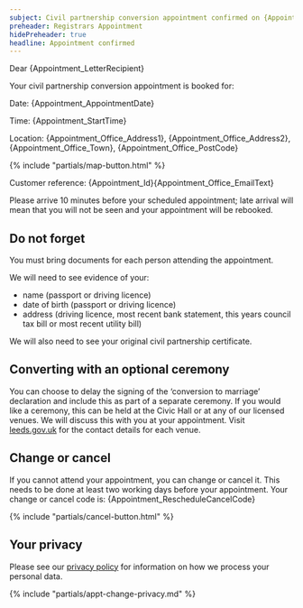```yaml
---
subject: Civil partnership conversion appointment confirmed on {Appointment_AppointmentDate} at {Appointment_StartTime}
preheader: Registrars Appointment 
hidePreheader: true
headline: Appointment confirmed
---
```


Dear {Appointment_LetterRecipient}

Your civil partnership conversion appointment is booked for:  

Date: {Appointment_AppointmentDate}

Time: {Appointment_StartTime}

Location: {Appointment_Office_Address1}, {Appointment_Office_Address2}, {Appointment_Office_Town}, {Appointment_Office_PostCode}

{% include "partials/map-button.html" %}

Customer reference: {Appointment_Id}{Appointment_Office_EmailText}

Please arrive 10 minutes before your scheduled appointment; late arrival will mean that you will not be seen and your appointment will be rebooked.

## Do not forget
You must bring documents for each person attending the appointment.

We will need to see evidence of your:
- name (passport or driving licence)
- date of birth (passport or driving licence)
- address (driving licence, most recent bank statement, this years council tax bill or most recent utility bill)

We will also need to see your original civil partnership certificate.

## Converting with an optional ceremony
You can choose to delay the signing of the ‘conversion to marriage’ declaration and include this as part of a separate ceremony. If you would like a ceremony, this can be held at the Civic Hall or at any of our licensed venues. We will discuss this with you at your appointment. Visit [leeds.gov.uk](www.leeds.gov.uk/births-deaths-and-marriages/ceremonies/ceremonies-at-licensed-venues) for the contact details for each venue.
 
## Change or cancel
If you cannot attend your appointment, you can change or cancel it. This needs to be done at least two working days before your appointment. Your change or cancel code is: {Appointment_RescheduleCancelCode}

{% include "partials/cancel-button.html" %}


## Your privacy
Please see our [privacy policy](https://www.leeds.gov.uk/registrarsprivacy) for information on how we process your personal data.

{% include "partials/appt-change-privacy.md" %}
